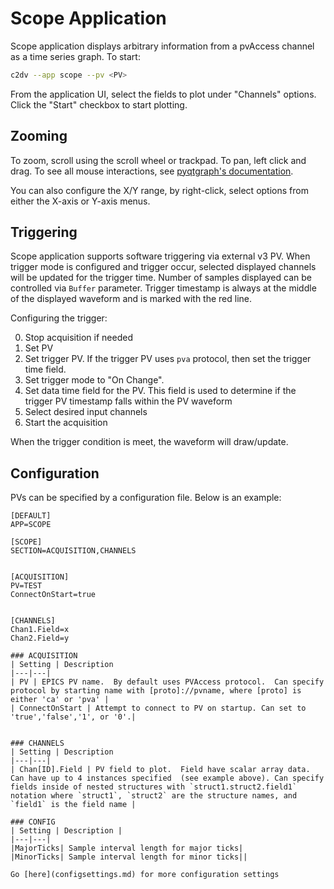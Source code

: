 # Scope Application
Scope application displays arbitrary information from a pvAccess channel as a time series graph. To start:

```bash
c2dv --app scope --pv <PV>
```

From the application UI, select the fields to plot under "Channels" options.  Click the "Start" checkbox to start plotting.

## Zooming
To zoom, scroll using the scroll wheel or trackpad.  To pan, left click and drag.  To see all mouse interactions, see [pyqtgraph's documentation](https://pyqtgraph.readthedocs.io/en/latest/mouse_interaction.html).

You can also configure the X/Y range, by right-click, select options from either the X-axis or Y-axis menus.

## Triggering
Scope application supports software triggering via external v3 PV. When trigger mode is configured and trigger occur,
selected displayed channels will be updated for the trigger time. Number of samples displayed can be controlled via `Buffer` parameter.
Trigger timestamp is always at the middle of the displayed waveform and is marked with the red line.

Configuring the trigger:

0. Stop acquisition if needed
1. Set PV
2. Set trigger PV. If the trigger PV uses `pva` protocol, then set the trigger time field.
3. Set trigger mode to "On Change".
4. Set data time field for the PV.  This field is used to determine if the trigger PV timestamp falls within the PV waveform
5. Select desired input channels
6. Start the acquisition

When the trigger condition is meet, the waveform will draw/update.

## Configuration
PVs can be specified by a configuration file. Below is an example:
```
[DEFAULT]
APP=SCOPE

[SCOPE]
SECTION=ACQUISITION,CHANNELS


[ACQUISITION]
PV=TEST
ConnectOnStart=true


[CHANNELS]
Chan1.Field=x
Chan2.Field=y
```
``` 
### ACQUISITION
| Setting | Description
|---|---|
| PV | EPICS PV name.  By default uses PVAccess protocol.  Can specify protocol by starting name with [proto]://pvname, where [proto] is either 'ca' or 'pva' |
| ConnectOnStart | Attempt to connect to PV on startup. Can set to 'true','false','1', or '0'.|


### CHANNELS
| Setting | Description
|---|---|
| Chan[ID].Field | PV field to plot.  Field have scalar array data. Can have up to 4 instances specified  (see example above). Can specify fields inside of nested structures with `struct1.struct2.field1` notation where `struct1`, `struct2` are the structure names, and `field1` is the field name |

### CONFIG
| Setting | Description |
|---|---|
|MajorTicks| Sample interval length for major ticks|
|MinorTicks| Sample interval length for minor ticks||

Go [here](configsettings.md) for more configuration settings

